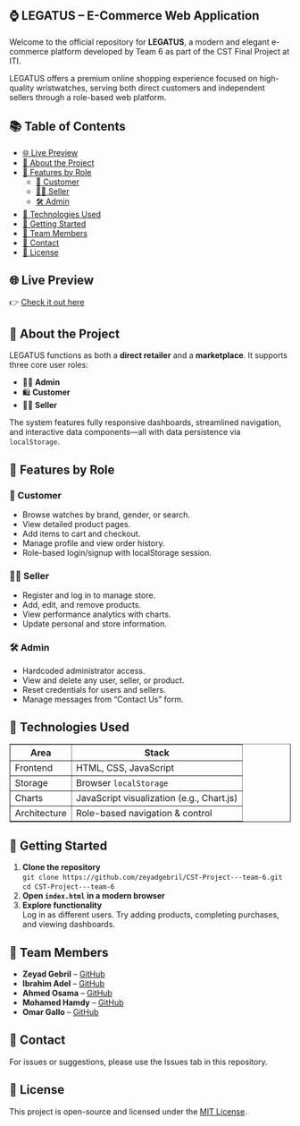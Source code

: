 <section>
  <h1>⌚ LEGATUS – E-Commerce Web Application</h1>
  <p>
    Welcome to the official repository for <strong>LEGATUS</strong>, a modern and elegant e-commerce platform developed by Team 6 as part of the CST Final Project at ITI.
  </p>
  <p>
    LEGATUS offers a premium online shopping experience focused on high-quality wristwatches, serving both direct customers and independent sellers through a role-based web platform.
  </p>

<h2>📚 Table of Contents</h2>
<ul>
  <li><a href="#live-preview">🌐 Live Preview</a></li>
  <li><a href="#about-the-project">📖 About the Project</a></li>
  <li><a href="#features-by-role">🔑 Features by Role</a>
    <ul>
      <li><a href="#customer">👤 Customer</a></li>
      <li><a href="#seller">🧑‍💼 Seller</a></li>
      <li><a href="#admin">🛠️ Admin</a></li>
    </ul>
  </li>
  <li><a href="#technologies-used">🧰 Technologies Used</a></li>
  <li><a href="#getting-started">🚀 Getting Started</a></li>
  <li><a href="#team-members">👥 Team Members</a></li>
  <li><a href="#contact">📩 Contact</a></li>
  <li><a href="#license">📃 License</a></li>
</ul>


<h2 id="live-preview">🌐 Live Preview</h2>
👉 <a href="https://iti-tanta-cst-team.web.app/" target="_blank" >Check it out here</a>

<h2 id="about-the-project">📖 About the Project</h2>
  <p>
    LEGATUS functions as both a <strong>direct retailer</strong> and a <strong>marketplace</strong>. It supports three core user roles:
  </p>
  <ul>
    <li>🧑‍💼 <strong>Admin</strong></li>
    <li>🛍️ <strong>Customer</strong></li>
    <li>🧑‍🔧 <strong>Seller</strong></li>
  </ul>
  <p>
    The system features fully responsive dashboards, streamlined navigation, and interactive data components—all with data persistence via <code>localStorage</code>.
  </p>

<h2 id="features-by-role">🔑 Features by Role</h2>

<h3 id="customer">👤 Customer</h3>
  <ul>
    <li>Browse watches by brand, gender, or search.</li>
    <li>View detailed product pages.</li>
    <li>Add items to cart and checkout.</li>
    <li>Manage profile and view order history.</li>
    <li>Role-based login/signup with localStorage session.</li>
  </ul>

<h3 id="seller">🧑‍💼 Seller</h3>
  <ul>
    <li>Register and log in to manage store.</li>
    <li>Add, edit, and remove products.</li>
    <li>View performance analytics with charts.</li>
    <li>Update personal and store information.</li>
  </ul>

<h3 id="admin">🛠️ Admin</h3>
  <ul>
    <li>Hardcoded administrator access.</li>
    <li>View and delete any user, seller, or product.</li>
    <li>Reset credentials for users and sellers.</li>
    <li>Manage messages from “Contact Us” form.</li>
  </ul>

<h2 id="technologies-used">🧰 Technologies Used</h2>
  <table border="1" cellpadding="5">
    <tr><th>Area</th><th>Stack</th></tr>
    <tr><td>Frontend</td><td>HTML, CSS, JavaScript</td></tr>
    <tr><td>Storage</td><td>Browser <code>localStorage</code></td></tr>
    <tr><td>Charts</td><td>JavaScript visualization (e.g., Chart.js)</td></tr>
    <tr><td>Architecture</td><td>Role-based navigation & control</td></tr>
  </table>



<h2 id="getting-started">🚀 Getting Started</h2>
  <ol>
    <li><strong>Clone the repository</strong><br>
      <code>git clone https://github.com/zeyadgebril/CST-Project---team-6.git</code><br>
      <code>cd CST-Project---team-6</code>
    </li>
    <li><strong>Open <code>index.html</code> in a modern browser</strong></li>
    <li><strong>Explore functionality</strong><br>
      Log in as different users. Try adding products, completing purchases, and viewing dashboards.
    </li>
  </ol>



<h2 id="team-members">👥 Team Members</h2>
  <ul>
       <li><strong>Zeyad Gebril</strong> – <a href="<!-- https://github.com/zeyadgebril -->" target="_blank">GitHub</a></li>
    <li><strong>Ibrahim Adel</strong> – <a href="https://github.com/IbrahimAdel10" target="_blank">GitHub</a></li>
       <li><strong>Ahmed Osama</strong> – <a href="https://github.com/AhmedOsama779" target="_blank">GitHub</a></li>
       <li><strong>Mohamed Hamdy</strong> – <a href="https://github.com/Mohamed-H-dev" target="_blank">GitHub</a></li>
       <li><strong>Omar Gallo</strong> – <a href="https://github.com/omargallo" target="_blank">GitHub</a></li>
  </ul>

<h2 id="contact">📩 Contact</h2>
  <p>For issues or suggestions, please use the Issues tab in this repository.</p>

<h2 id="license">📃 License</h2>
  <p>This project is open-source and licensed under the <a href="LICENSE">MIT License</a>.</p>
</section>
